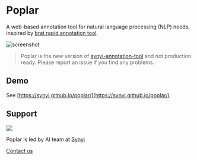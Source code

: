 # Poplar

A web-based annotation tool for natural language processing (NLP) needs, inspired by [brat rapid annotation tool](http://brat.nlplab.org/).

![screenshot](http://i.v2ex.co/t690JyZS.png)

> Poplar is the new version of [synyi-annotation-tool](https://github.com/synyi/poplar/tree/0.5.x) and not production ready. Please report an issue if you find any problems.

## Demo

See [https://synyi.github.io/poplar/](https://synyi.github.io/poplar/)

## Support

![](https://i.v2ex.co/3rLM1mvc.png)

Poplar is led by AI team at [Synyi](https://www.synyi.com/)

[Contact us](mailto:shen.yanghua@synyi.com)
